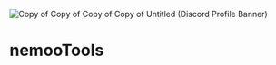 ![Copy of Copy of Copy of Copy of Untitled (Discord Profile Banner)](https://github.com/user-attachments/assets/d84cf1bc-5805-4c81-9e11-308077bec924)
 
# nemooTools
